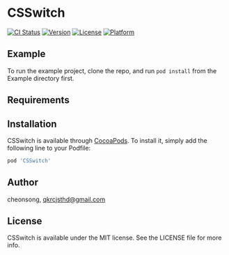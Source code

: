# CSSwitch

[![CI Status](https://img.shields.io/travis/cheonsong/CSSwitch.svg?style=flat)](https://travis-ci.org/cheonsong/CSSwitch)
[![Version](https://img.shields.io/cocoapods/v/CSSwitch.svg?style=flat)](https://cocoapods.org/pods/CSSwitch)
[![License](https://img.shields.io/cocoapods/l/CSSwitch.svg?style=flat)](https://cocoapods.org/pods/CSSwitch)
[![Platform](https://img.shields.io/cocoapods/p/CSSwitch.svg?style=flat)](https://cocoapods.org/pods/CSSwitch)

## Example

To run the example project, clone the repo, and run `pod install` from the Example directory first.

## Requirements

## Installation

CSSwitch is available through [CocoaPods](https://cocoapods.org). To install
it, simply add the following line to your Podfile:

```ruby
pod 'CSSwitch'
```

## Author

cheonsong, qkrcjsthd@gmail.com

## License

CSSwitch is available under the MIT license. See the LICENSE file for more info.
